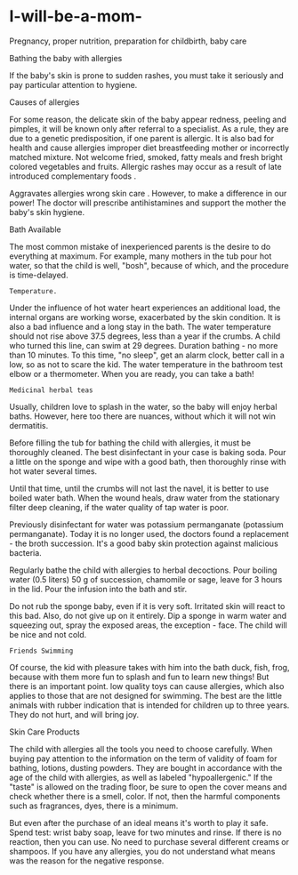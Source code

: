 # I-will-be-a-mom-

Pregnancy, proper nutrition, preparation for childbirth, baby care

Bathing the baby with allergies

If the baby's skin is prone to sudden rashes, you must take it seriously and pay particular attention to hygiene.

Causes of allergies

For some reason, the delicate skin of the baby appear redness, peeling and pimples, it will be known only after referral to a specialist. As a rule, they are due to a genetic predisposition, if one parent is allergic. It is also bad for health and cause allergies improper diet breastfeeding mother or incorrectly matched mixture. Not welcome fried, smoked, fatty meals and fresh bright colored vegetables and fruits. Allergic rashes may occur as a result of late introduced complementary foods .

Aggravates allergies wrong skin care . However, to make a difference in our power! The doctor will prescribe antihistamines and support the mother the baby's skin hygiene.

Bath Available

The most common mistake of inexperienced parents is the desire to do everything at
maximum. For example, many mothers in the tub pour hot water, so that the child is well, "bosh", because of which, and the procedure is time-delayed.

    Temperature. 

Under the influence of hot water heart experiences an additional load, the internal organs are working worse, exacerbated by the skin condition. It is also a bad influence and a long stay in the bath.
The water temperature should not rise above 37.5 degrees, less than a year if the crumbs. A child who turned this line, can swim at 29 degrees.
Duration bathing - no more than 10 minutes. To this time, "no sleep", get an alarm clock, better call in a low, so as not to scare the kid. The water temperature in the bathroom test elbow or a thermometer. When you are ready, you can take a bath!

    Medicinal herbal teas

Usually, children love to splash in the water, so the baby will enjoy herbal baths. However, here too there are nuances, without which it will not win dermatitis.

Before filling the tub for bathing the child with allergies, it must be thoroughly cleaned. The best disinfectant in your case is baking soda. Pour a little on the sponge and wipe with a good bath, then thoroughly rinse with hot water several times.

Until that time, until the crumbs will not last the navel, it is better to use boiled water bath. When the wound heals, draw water from the stationary filter deep cleaning, if the water quality of tap water is poor.

Previously disinfectant for water was potassium permanganate (potassium permanganate). Today it is no longer used, the doctors found a replacement - the broth succession. It's a good baby skin protection against malicious bacteria.

Regularly bathe the child with allergies to herbal decoctions. Pour boiling water (0.5 liters) 50 g of succession, chamomile or sage, leave for 3 hours in the lid. Pour the infusion into the bath and stir.

Do not rub the sponge baby, even if it is very soft. Irritated skin will react to this bad. Also, do not give up on it entirely. Dip a sponge in warm water and squeezing out, spray the exposed areas, the exception - face. The child will be nice and not cold.

    Friends Swimming

Of course, the kid with pleasure takes with him into the bath duck, fish, frog, because with them more fun to splash and fun to learn new things! But there is an important point. low quality toys can cause allergies, which also applies to those that are not designed for swimming. The best are the little animals with rubber indication that is intended for children up to three years. They do not hurt, and will bring joy.

Skin Care Products 

The child with allergies all the tools you need to choose carefully. When buying pay attention to the information on the term of validity of foam for bathing, lotions, dusting powders. They are bought in accordance with the age of the child with allergies, as well as labeled "hypoallergenic." If the "taste" is allowed on the trading floor, be sure to open the cover means and check whether there is a smell, color. If not, then the harmful components such as fragrances, dyes, there is a minimum.

But even after the purchase of an ideal means it's worth to play it safe. Spend test: wrist baby soap, leave for two minutes and rinse. If there is no reaction, then you can use.
No need to purchase several different creams or shampoos. If you have any allergies, you do not understand what means was the reason for the negative response.

